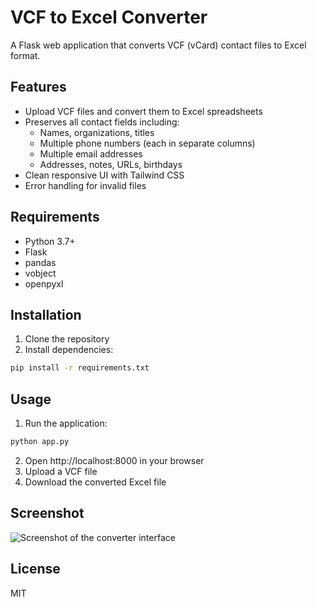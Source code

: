 # VCF to Excel Converter

A Flask web application that converts VCF (vCard) contact files to Excel format.

## Features
- Upload VCF files and convert them to Excel spreadsheets
- Preserves all contact fields including:
  - Names, organizations, titles
  - Multiple phone numbers (each in separate columns)
  - Multiple email addresses  
  - Addresses, notes, URLs, birthdays
- Clean responsive UI with Tailwind CSS
- Error handling for invalid files

## Requirements
- Python 3.7+
- Flask
- pandas
- vobject
- openpyxl

## Installation
1. Clone the repository
2. Install dependencies:
```bash
pip install -r requirements.txt
```

## Usage
1. Run the application:
```bash
python app.py
```
2. Open http://localhost:8000 in your browser
3. Upload a VCF file
4. Download the converted Excel file

## Screenshot
![Screenshot of the converter interface](screenshot.png)

## License
MIT
